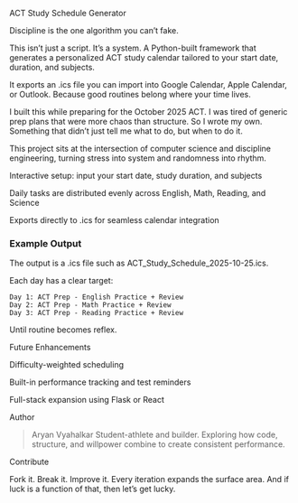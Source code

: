 ACT Study Schedule Generator

Discipline is the one algorithm you can’t fake.

This isn’t just a script. It’s a system.
A Python-built framework that generates a personalized ACT study calendar tailored to your start date, duration, and subjects.

It exports an .ics file you can import into Google Calendar, Apple Calendar, or Outlook. Because good routines belong where your time lives.

I built this while preparing for the October 2025 ACT. I was tired of generic prep plans that were more chaos than structure. So I wrote my own. Something that didn’t just tell me what to do, but when to do it.

This project sits at the intersection of computer science and discipline engineering, turning stress into system and randomness into rhythm.

Interactive setup: input your start date, study duration, and subjects

Daily tasks are distributed evenly across English, Math, Reading, and Science

Exports directly to .ics for seamless calendar integration

### Example Output
The output is a .ics file such as ACT_Study_Schedule_2025-10-25.ics.

Each day has a clear target:
```
Day 1: ACT Prep - English Practice + Review  
Day 2: ACT Prep - Math Practice + Review  
Day 3: ACT Prep - Reading Practice + Review  
```

Until routine becomes reflex.

Future Enhancements

Difficulty-weighted scheduling

Built-in performance tracking and test reminders

Full-stack expansion using Flask or React

Author

> Aryan Vyahalkar
> Student-athlete and builder.
> Exploring how code, structure, and willpower combine to create consistent performance.

Contribute

Fork it. Break it. Improve it.
Every iteration expands the surface area. And if luck is a function of that, then let’s get lucky.
